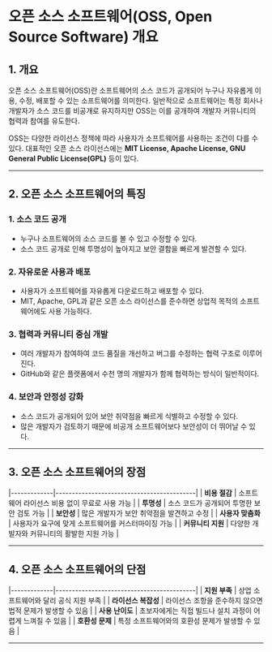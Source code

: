 # **오픈 소스 소프트웨어(OSS, Open Source Software) 개요**

##  **1. 개요**
오픈 소스 소프트웨어(OSS)란 소프트웨어의 소스 코드가 공개되어 누구나 자유롭게 이용, 수정, 배포할 수 있는 소프트웨어를 
의미한다. 일반적으로 소프트웨어는 특정 회사나 개발자가 소스 코드를 비공개로 유지하지만 OSS는 이를 공개하여 개발자 커뮤니티의 
협력과 참여를 유도한다.

OSS는 다양한 라이선스 정책에 따라 사용자가 소프트웨어를 사용하는 조건이 다를 수 있다. 대표적인 오픈 소스 라이선스에는 
**MIT License, Apache License, GNU General Public License(GPL)** 등이 있다.

---

##  **2. 오픈 소스 소프트웨어의 특징**

### **1️. 소스 코드 공개**
- 누구나 소프트웨어의 소스 코드를 볼 수 있고 수정할 수 있다.
- 소스 코드 공개로 인해 투명성이 높아지고 보안 결함을 빠르게 발견할 수 있다.

### **2️. 자유로운 사용과 배포**
- 사용자가 소프트웨어를 자유롭게 다운로드하고 배포할 수 있다.
- MIT, Apache, GPL과 같은 오픈 소스 라이선스를 준수하면 상업적 목적의 소프트웨어에도 사용 가능하다.

### **3️. 협력과 커뮤니티 중심 개발**
- 여러 개발자가 참여하여 코드 품질을 개선하고 버그를 수정하는 협력 구조로 이루어진다.
- GitHub와 같은 플랫폼에서 수천 명의 개발자가 함께 협력하는 방식이 일반적이다.

### **4️. 보안과 안정성 강화**
- 소스 코드가 공개되어 있어 보안 취약점을 빠르게 식별하고 수정할 수 있다.
- 많은 개발자가 검토하기 때문에 비공개 소프트웨어보다 보안성이 더 뛰어날 수 있다.

---

##  **3. 오픈 소스 소프트웨어의 장점**
|-------------|-------------------------------------------|
| **비용 절감** | 소프트웨어 라이선스 비용 없이 무료로 사용 가능 |
| **투명성** | 소스 코드가 공개되어 투명한 보안 검토 가능 |
| **보안성** | 많은 개발자가 보안 취약점을 발견하고 수정 |
| **사용자 맞춤화** | 사용자가 요구에 맞게 소프트웨어를 커스터마이징 가능 |
| **커뮤니티 지원** | 다양한 개발자와 커뮤니티의 활발한 지원 가능 |

---

##  **4. 오픈 소스 소프트웨어의 단점**
|-------------|-------------------------------------------|
| **지원 부족** | 상업 소프트웨어와 달리 공식 지원 부족 |
| **라이선스 복잡성** | 라이선스 조항을 준수하지 않으면 법적 문제가 발생할 수 있음 |
| **사용 난이도** | 초보자에게는 직접 빌드나 설치 과정이 어렵게 느껴질 수 있음 |
| **호환성 문제** | 특정 소프트웨어와의 호환성 문제가 발생할 수 있음 |

---
